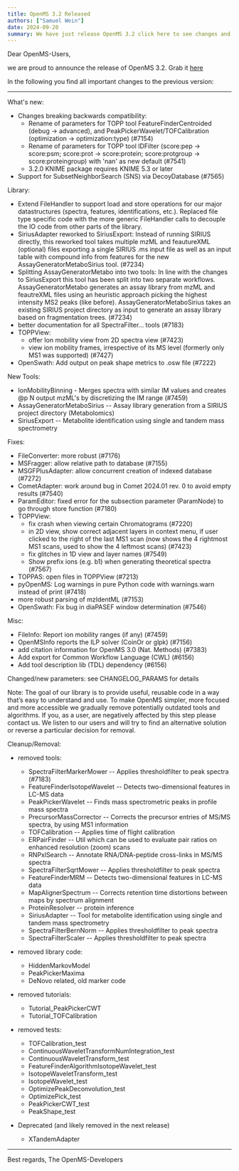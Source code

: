 ```yaml
---
title: OpenMS 3.2 Released
authors: ["Samuel Wein"]
date: 2024-09-20
summary: We have just release OpenMS 3.2 click here to see changes and improvements
---
```


Dear OpenMS-Users,

we are proud to announce the release of OpenMS 3.2. Grab it <a href="https://abibuilder.cs.uni-tuebingen.de/archive/openms/OpenMSInstaller/release/3.2">here</a>

In the following you find all important changes to the previous version:

------------------------------------------------------------------------------------------

What's new:
- Changes breaking backwards compatibility: 
   - Rename of parameters for TOPP tool FeatureFinderCentroided (debug -> advanced), and PeakPickerWavelet/TOFCalibration (optimization -> optimization:type) (#7154)
   - Rename of parameters for TOPP tool IDFilter (score:pep -> score:psm; score:prot -> score:protein; score:protgroup -> score:proteingroup) with 'nan' as new default (#7541)
   - 3.2.0 KNIME package requires KNIME 5.3 or later
- Support for SubsetNeighborSearch (SNS) via DecoyDatabase (#7565)

Library:
- Extend FileHandler to support load and store operations for our major datastructures (spectra, features, identifications, etc.). Replaced file type specific code with the more generic FileHandler calls to decouple the IO code from other parts of the library.
- SiriusAdapter reworked to SiriusExport: Instead of running SIRIUS directly, this reworked tool takes multiple mzML and feautureXML (optional) files exporting a single SIRIUS .ms input file as well as an input table with compound info from features for the new AssayGeneratorMetaboSirius tool. (#7234)
- Splitting AssayGeneratorMetabo into two tools: In line with the changes to SiriusExport this tool has been split into two separate workflows. AssayGeneratorMetabo generates an assay library from mzML and feautreXML files using an heuristic approach picking the highest intensity MS2 peaks (like before). AssayGeneratorMetaboSirius takes an existing SIRIUS project directory as input to generate an assay library based on fragmentation trees. (#7234)
- better documentation for all SpectraFilter... tools (#7183)
- TOPPView: 
  - offer Ion mobility view from 2D spectra view (#7423)
  - view ion mobility frames, irrespective of its MS level (formerly only MS1 was supported) (#7427)
- OpenSwath: Add output on peak shape metrics to .osw file (#7222)

New Tools:
- IonMobilityBinning - Merges spectra with similar IM values and creates @p N output mzML's by discretizing the IM range (#7459)
- AssayGeneratorMetaboSirius -- Assay library generation from a SIRIUS project directory (Metabolomics)
- SiriusExport -- Metabolite identification using single and tandem mass spectrometry

Fixes:
- FileConverter: more robust (#7176)
- MSFragger: allow relative path to database (#7155)
- MSGFPlusAdapter: allow concurrent creation of indexed database (#7272)
- CometAdapter: work around bug in Comet 2024.01 rev. 0 to avoid empty results (#7540)
- ParamEditor: fixed error for the subsection parameter (ParamNode) to go through store function (#7180)
- TOPPView:
   - fix crash when viewing certain Chromatograms (#7220)
   - in 2D view, show correct adjacent layers in context menu, if user clicked to the right of the last MS1 scan (now shows the 4 rightmost MS1 scans, used to show the 4 leftmost scans) (#7423)
   - fix glitches in 1D view and layer names (#7549)
   - Show prefix ions (e.g. b1) when generating theoretical spectra (#7567)
- TOPPAS: open files in TOPPView (#7213)
- pyOpenMS: Log warnings in pure Python code with warnings.warn instead of print (#7418)
- more robust parsing of mzIdentML (#7153)
- OpenSwath: Fix bug in diaPASEF window determination (#7546)  

Misc:
- FileInfo: Report ion mobility ranges (if any) (#7459)
- OpenMSInfo reports the ILP solver (CoinOr or glpk) (#7156)
- add citation information for OpenMS 3.0 (Nat. Methods) (#7383)
- Add export for Common Workflow Language (CWL) (#6156)
- Add tool description lib (TDL) dependency (#6156)

Changed/new parameters: see CHANGELOG_PARAMS for details

Note: The goal of our library is to provide useful, reusable code in a way that’s easy to understand and use.
To make OpenMS simpler, more focused and more accessible we gradually remove potentially outdated tools and algorithms.
If you, as a user, are negatively affected by this step please contact us. We listen to our users and will try to find 
an alternative solution or reverse a particular decision for removal.

Cleanup/Removal:

- removed tools:
  - SpectraFilterMarkerMower -- Applies thresholdfilter to peak spectra (#7183)
  - FeatureFinderIsotopeWavelet -- Detects two-dimensional features in LC-MS data
  - PeakPickerWavelet -- Finds mass spectrometric peaks in profile mass spectra
  - PrecursorMassCorrector -- Corrects the precursor entries of MS/MS spectra, by using MS1 information
  - TOFCalibration -- Applies time of flight calibration
  - ERPairFinder -- Util which can be used to evaluate pair ratios on enhanced resolution (zoom) scans
  - RNPxlSearch -- Annotate RNA/DNA-peptide cross-links in MS/MS spectra
  - SpectraFilterSqrtMower -- Applies thresholdfilter to peak spectra
  - FeatureFinderMRM -- Detects two-dimensional features in LC-MS data
  - MapAlignerSpectrum -- Corrects retention time distortions between maps by spectrum alignment
  - ProteinResolver -- protein inference
  - SiriusAdapter -- Tool for metabolite identification using single and tandem mass spectrometry
  - SpectraFilterBernNorm -- Applies thresholdfilter to peak spectra
  - SpectraFilterScaler -- Applies thresholdfilter to peak spectra

- removed library code:
  - HiddenMarkovModel
  - PeakPickerMaxima
  - DeNovo related, old marker code

- removed tutorials:
  - Tutorial_PeakPickerCWT
  - Tutorial_TOFCalibration

- removed tests:
  - TOFCalibration_test
  - ContinuousWaveletTransformNumIntegration_test
  - ContinuousWaveletTransform_test
  - FeatureFinderAlgorithmIsotopeWavelet_test
  - IsotopeWaveletTransform_test
  - IsotopeWavelet_test
  - OptimizePeakDeconvolution_test
  - OptimizePick_test
  - PeakPickerCWT_test
  - PeakShape_test

- Deprecated (and likely removed in the next release)
  - XTandemAdapter

------------------------------------------------------------------------------------------

Best regards,
The OpenMS-Developers

